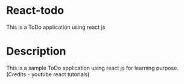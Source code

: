 # React-todo
This is a ToDo application using react js

# Description
This is a sample ToDo application using react js for learning purpose. (Credits - youtube react tutorials)